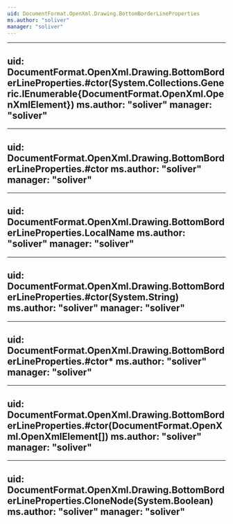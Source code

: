 ```yaml
---
uid: DocumentFormat.OpenXml.Drawing.BottomBorderLineProperties
ms.author: "soliver"
manager: "soliver"
---
```


---
uid: DocumentFormat.OpenXml.Drawing.BottomBorderLineProperties.#ctor(System.Collections.Generic.IEnumerable{DocumentFormat.OpenXml.OpenXmlElement})
ms.author: "soliver"
manager: "soliver"
---

---
uid: DocumentFormat.OpenXml.Drawing.BottomBorderLineProperties.#ctor
ms.author: "soliver"
manager: "soliver"
---

---
uid: DocumentFormat.OpenXml.Drawing.BottomBorderLineProperties.LocalName
ms.author: "soliver"
manager: "soliver"
---

---
uid: DocumentFormat.OpenXml.Drawing.BottomBorderLineProperties.#ctor(System.String)
ms.author: "soliver"
manager: "soliver"
---

---
uid: DocumentFormat.OpenXml.Drawing.BottomBorderLineProperties.#ctor*
ms.author: "soliver"
manager: "soliver"
---

---
uid: DocumentFormat.OpenXml.Drawing.BottomBorderLineProperties.#ctor(DocumentFormat.OpenXml.OpenXmlElement[])
ms.author: "soliver"
manager: "soliver"
---

---
uid: DocumentFormat.OpenXml.Drawing.BottomBorderLineProperties.CloneNode(System.Boolean)
ms.author: "soliver"
manager: "soliver"
---
